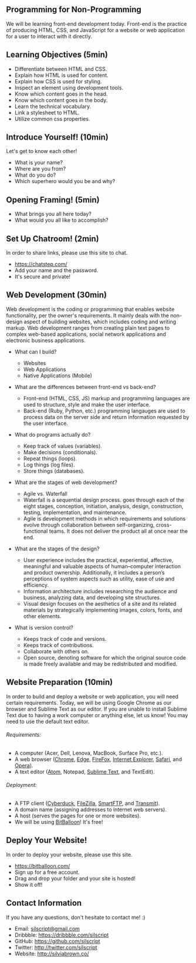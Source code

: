 ## Programming for Non-Programming
We will be learning front-end development today. Front-end is the practice of producing HTML, CSS, and JavaScript for a website or web application for a user to interact with it directly.

## Learning Objectives (5min)
- Differentiate between HTML and CSS.
- Explain how HTML is used for content.
- Explain how CSS is used for styling.
- Inspect an element using development tools.
- Know which content goes in the head.
- Know which content goes in the body.
- Learn the technical vocabulary.
- Link a stylesheet to HTML.
- Utilize common css properties.

## Introduce Yourself! (10min)
Let's get to know each other!
- What is your name?
- Where are you from?
- What do you do?
- Which superhero would you be and why?

## Opening Framing! (5min)
- What brings you all here today?
- What would you all like to accomplish?

## Set Up Chatroom! (2min)
In order to share links, please use this site to chat.
- https://chatstep.com/
- Add your name and the password.
- It's secure and private!

## Web Development (30min)
Web development is the coding or programming that enables website functionality, per the owner's requirements. It mainly deals with the non-design aspect of building websites, which includes coding and writing markup. Web development ranges from creating plain text pages to complex web-based applications, social network applications and electronic business applications.

- What can I build?
  - Websites
  - Web Applications
  - Native Applications (Mobile)

- What are the differences between front-end vs back-end?
  - Front-end (HTML, CSS, JS) markup and programming languages are used to structure, style and make the user interface.
  - Back-end (Ruby, Python, etc.) programming langauges are used to process data on the server side and return information requested by the user interface.

- What do programs actually do?
  - Keep track of values (variables).
  - Make decisions (conditionals).
  - Repeat things (loops).
  - Log things (log files).
  - Store things (databases).

- What are the stages of web development?
  - Agile vs. Waterfall
  - Waterfall is a sequential design process. goes through each of the eight stages, conception, initiation, analysis, design, construction, testing, implementation, and maintenance.
  - Agile is development methods in which requirements and solutions evolve through collaboration between self-organizing, cross-functional teams. It does not deliver the product all at once near the end.

- What are the stages of the design?
  - User experience includes the practical, experiential, affective, meaningful and valuable aspects of human–computer interaction and product ownership. Additionally, it includes a person’s perceptions of system aspects such as utility, ease of use and efficiency.
  - Information architecture includes researching the audience and business, analyzing data, and developing site structures.
  - Visual design focuses on the aesthetics of a site and its related materials by strategically implementing images, colors, fonts, and other elements.

- What is version control?
  - Keeps track of code and versions.
  - Keeps track of contributions.
  - Collaborate with others on.
  - Open source, denoting software for which the original source code is made freely available and may be redistributed and modified.

## Website Preparation (10min)
In order to build and deploy a website or web application, you will need certain requirements. Today, we will be using Google Chrome as our browser and Sublime Text as our editor. If you are unable to install Sublime Text due to having a work computer or anything else, let us know! You may need to use the default text editor.

###### Requirements:
- A computer (Acer, Dell, Lenova, MacBook, Surface Pro, etc.).
- A web browser ([Chrome](https://www.google.com/chrome/browser/desktop/), [Edge](https://www.microsoft.com/en-us/download/details.aspx?id=48126), [FireFox](https://www.mozilla.org/en-US/firefox/new/), [Internet Explorer](http://windows.microsoft.com/en-us/internet-explorer/download-ie), [Safari](https://support.apple.com/downloads/safari), and [Opera](http://www.opera.com/)).
- A text editor ([Atom](https://atom.io/), Notepad, [Sublime Text](http://www.sublimetext.com/3), and TextEdit).

###### Deployment:
- A FTP client ([Cyberduck](https://cyberduck.io/), [FileZilla](https://filezilla-project.org/), [SmartFTP](https://www.smartftp.com/), and [Transmit](https://panic.com/transmit/)).
- A domain name (assigning addresses to internet web servers).
- A host (serves the pages for one or more websites).
- We will be using [BitBalloon](https://www.bitballoon.com/)! It's free!

## Deploy Your Website!
In order to deploy your website, please use this site.
- https://bitballoon.com/
- Sign up for a free account.
- Drag and drop your folder and your site is hosted!
- Show it off!

## Contact Information
If you have any questions, don't hesitate to contact me! :)
- Email: silscript@gmail.com
- Dribbble: https://dribbble.com/silscript
- GitHub: https://github.com/silscript
- Twitter: http://twitter.com/silscript
- Website: http://silviabrown.co/
